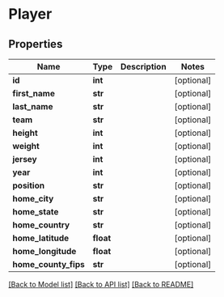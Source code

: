# Player

## Properties
Name | Type | Description | Notes
------------ | ------------- | ------------- | -------------
**id** | **int** |  | [optional] 
**first_name** | **str** |  | [optional] 
**last_name** | **str** |  | [optional] 
**team** | **str** |  | [optional] 
**height** | **int** |  | [optional] 
**weight** | **int** |  | [optional] 
**jersey** | **int** |  | [optional] 
**year** | **int** |  | [optional] 
**position** | **str** |  | [optional] 
**home_city** | **str** |  | [optional] 
**home_state** | **str** |  | [optional] 
**home_country** | **str** |  | [optional] 
**home_latitude** | **float** |  | [optional] 
**home_longitude** | **float** |  | [optional] 
**home_county_fips** | **str** |  | [optional] 

[[Back to Model list]](../README.md#documentation-for-models) [[Back to API list]](../README.md#documentation-for-api-endpoints) [[Back to README]](../README.md)


